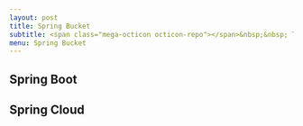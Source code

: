 ```yaml
---
layout: post
title: Spring Bucket
subtitle: <span class="mega-octicon octicon-repo"></span>&nbsp;&nbsp; To mark useful libs - tools - books
menu: Spring Bucket
---
```


## Spring Boot


## Spring Cloud
